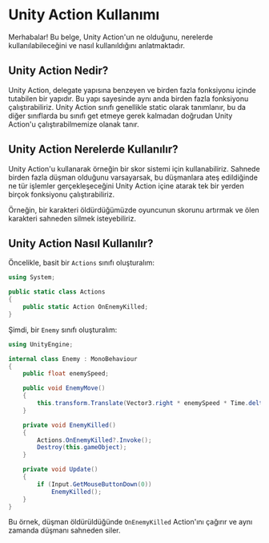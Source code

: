# Unity Action Kullanımı

Merhabalar! Bu belge, Unity Action'un ne olduğunu, nerelerde kullanılabileceğini ve nasıl kullanıldığını anlatmaktadır.

## Unity Action Nedir?

Unity Action, delegate yapısına benzeyen ve birden fazla fonksiyonu içinde tutabilen bir yapıdır. Bu yapı sayesinde aynı anda birden fazla fonksiyonu çalıştırabiliriz. Unity Action sınıfı genellikle static olarak tanımlanır, bu da diğer sınıflarda bu sınıfı get etmeye gerek kalmadan doğrudan Unity Action'u çalıştırabilmemize olanak tanır.

## Unity Action Nerelerde Kullanılır?

Unity Action'u kullanarak örneğin bir skor sistemi için kullanabiliriz. Sahnede birden fazla düşman olduğunu varsayarsak, bu düşmanlara ateş edildiğinde ne tür işlemler gerçekleşeceğini Unity Action içine atarak tek bir yerden birçok fonksiyonu çalıştırabiliriz.

Örneğin, bir karakteri öldürdüğümüzde oyuncunun skorunu artırmak ve ölen karakteri sahneden silmek isteyebiliriz.

## Unity Action Nasıl Kullanılır?

Öncelikle, basit bir `Actions` sınıfı oluşturalım:

```csharp
using System;

public static class Actions
{
    public static Action OnEnemyKilled;
}
```

Şimdi, bir `Enemy` sınıfı oluşturalım:

```csharp
using UnityEngine;

internal class Enemy : MonoBehaviour
{
    public float enemySpeed;

    public void EnemyMove()
    {
        this.transform.Translate(Vector3.right * enemySpeed * Time.deltaTime);
    }

    private void EnemyKilled()
    {
        Actions.OnEnemyKilled?.Invoke();
        Destroy(this.gameObject);
    }

    private void Update()
    {
        if (Input.GetMouseButtonDown(0))
            EnemyKilled();
    }
}
```

Bu örnek, düşman öldürüldüğünde `OnEnemyKilled` Action'ını çağırır ve aynı zamanda düşmanı sahneden siler.
